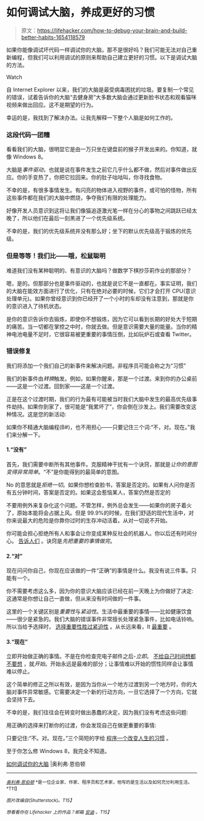 # 如何调试大脑，养成更好的习惯

> 原文：<https://lifehacker.com/how-to-debug-your-brain-and-build-better-habits-1654118579>

如果你能像调试坏代码一样调试你的大脑，那不是很好吗？我们可能无法对自己重新编程，但我们可以利用调试的原则来帮助自己建立更好的习惯。以下是调试大脑的方法。

Watch

自 Internet Explorer 以来，我们的大脑是最受病毒困扰的垃圾。要复制一个常见的错误，试着告诉你的大脑“去健身房”大多数大脑会通过更新脸书状态和观看猫咪视频来做出回应。这不是期望的行为。

幸运的是，我找到了解决办法。让我先解释一下整个人脑是如何工作的。

### 这段代码一团糟

看看我们的大脑，很明显它是由一万只坐在键盘前的猴子开发出来的。你知道，就像 Windows 8。

大脑是*事件驱动*，也就是说在事件发生之前它几乎什么都不做，然后对事件做出反应。你的手变热了，你把它拉回来。你的肚子咕咕叫，你寻找食物。

不幸的是，有很多事情发生。有闪亮的物体进入视野的事件，或可怕的怪物，所有这些事件都在我们的大脑中燃烧，争夺我们有限的处理能力。

好像开发人员意识到这将让我们像猫追逐激光笔一样在分心的事物之间跳跃已经太晚了，所以他们在最后一刻黑进了一个优先级系统。

不幸的是，我们的优先级系统并没有那么好；坐下的默认优先级高于锻炼的优先级。

### 但是等等！我们比——哦，松鼠聪明

难道我们没有某种聪明的、有意识的大脑吗？做数学下棋抄莎莉作业的那部分？

嗯，是的。但那部分也是事件驱动的，也就是说它不是一直都在。事实证明，我们的大脑在能效方面进行了优化，只有在绝对必要的时候，它们才会打开 CPU(意识处理单元)。如果你曾经意识到你已经开了一个小时的车却没有注意到，那就是你的意识进入了待机状态。

是你的意识告诉你去锻炼，即使你不想锻炼，因为它可以看到长期的好处大于短期的痛苦。当一切都在掌控之中时，你就去做。但是意识需要大量的能量。当你的精神电池电量不足时，它很容易被更重要的事情压倒，比如玩炉石或查看 Twitter。

### 错误修复

我们将添加一个我们自己的新事件来解决问题。非程序员可能会称之为“习惯”

我们的新事件由*转换*触发。例如，如果你醒来，那是一个过渡。来到你的办公桌前——这是一个过渡。回到家——这是一个过渡。

正是在这个过渡时期，我们的行为最有可能被当时我们大脑中发生的最高优先级事件劫持。如果你到家了，很可能是“我累坏了”，你会倒在沙发上。我们需要改变这种情况。这是您的新活动:

如果你不精通大脑编程(B#)，也不用担心——只要记住三个词:“不，对。现在。”我们来分解一下。

#### 1.“没有”

首先，我们需要中断所有其他事件。克服精神干扰有一个诀窍，那就是*让你的意图变得异常简单*。“不”是你能得到的最简单的意图。

No 的意思就是*拒绝一切*。如果你想检查脸书，答案是否定的。如果有人问你是否有五分钟时间，答案是否定的。如果这会惹恼某人，答案仍然是否定的

不要用例外来复杂化这个问题。不管怎样，例外总会发生——如果你的房子着火了，原始本能将会占据上风。但是 99.9%的时候，在我们舒适的现代生活中，对你来说最大的危险是你靠你过时的生存冲动活着。从对一切说不开始。

你可能会担心拒绝所有人和事会让你变成某种反社会的机器人。你以后还有时间分心。 [告诉人们](http://oliveremberton.com/2014/if-youre-not-pissing-someone-off-you-probably-arent-doing-anything-important/) 。诀窍是*先把重要的事情做完*。

#### 2.“对”

现在问问你自己，你现在应该做的一件“正确”的事情是什么。我没有说三件事。只能有一个。

你不需要考虑这么多，因为你的意识大脑应该已经在前一天晚上为你做好了决定:这通常是你想让自己一直做，但从来没有时间做的一件事。

这里的一个关键区别是*重要性*与*紧迫性*。生活中最重要的事情——比如健康饮食——很少是紧急的。我们大脑的错误事件非常擅长处理紧急事件，比如电话铃响。所以当给予选择时， [选择重要性胜过紧迫性](http://oliveremberton.com/2013/how-to-master-your-time/) 。从长远来看，It [最重要](https://lifehacker.com/what-it-takes-to-form-a-good-habit-5724234) 。

#### 3.“现在”

立即开始做正确的事情。不是在你检查完电子邮件之后-*立即*。 [不给自己时间想都不要想](http://oliveremberton.com/2013/we-complicate-to-avoid/) ，就*开始*。开始永远是最难的部分；让事情难以开始的惯性同样会让事情难以停止。

这个简单的修正之所以有效，是因为当你从一个地方过渡到另一个地方时，你的大脑对事件异常敏感。它需要决定一个新的行动方向，一旦它选择了一个方向，它就会坚持下去。

不幸的是，我们往往会在转变时做出愚蠢的决定，因为我们没有考虑这些问题:

用正确的选择来打断你的过渡，你会发现自己在做更重要的事情:

只要记住:“不。对。现在。”三个简短的字给 [程序一个改变人生的习惯](https://lifehacker.com/how-to-trick-your-brain-to-create-a-new-healthy-habit-868231704) 。

至于你怎么修 Windows 8，我完全不知道。

[如何调试你的大脑](http://oliveremberton.com/2014/how-to-debug-your-brain/) |奥利弗·恩伯顿

* * *

[<small>*奥利弗·恩伯顿*</small>](http://oliveremberton.com/) <small>*是一位企业家、作家、程序员和艺术家，他写的是生活以及如何充分利用生活。*T11】</small>

<small>*图片改编自*</small>[<small></small>](http://www.shutterstock.com/pic-195639410.html)*<small>*(Shutterstock)。*T15】</small>*

*<small>*想看看你在 Lifehacker 上的作品？邮箱*</small> [<small>*安迪*</small>](mailto:andy@lifehacker.com) <small>*。*T15】</small>*